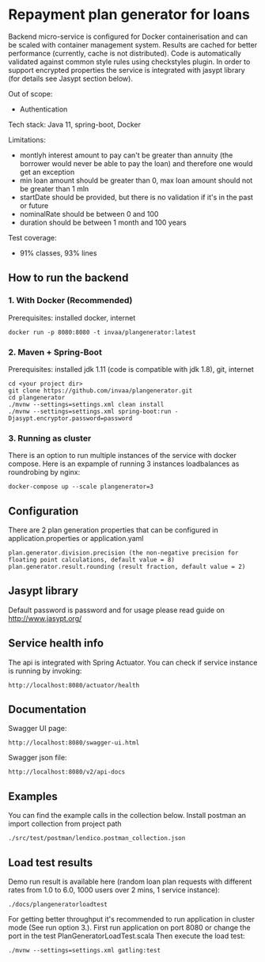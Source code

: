 # Repayment plan generator for loans

Backend micro-service is configured for Docker containerisation and can be scaled with container management system.
Results are cached for better performance (currently, cache is not distributed).
Code is automatically validated against common style rules using checkstyles plugin.
In order to support encrypted properties the service is integrated with jasypt library (for details see Jasypt section below).

Out of scope:
- Authentication

Tech stack: Java 11, spring-boot, Docker

Limitations:
- montlyh interest amount to pay can't be greater than annuity (the borrower would never be able to pay the loan) 
  and therefore one would get an exception
- min loan amount should be greater than 0, max loan amount should not be greater than 1 mln
- startDate should be provided, but there is no validation if it's in the past or future
- nominalRate should be between 0 and 100
- duration should be between 1 month and 100 years

Test coverage:
- 91% classes, 93% lines

## How to run the backend

### 1. With Docker (Recommended)
Prerequisites: installed docker, internet

```
docker run -p 8080:8080 -t invaa/plangenerator:latest
```

### 2. Maven + Spring-Boot
Prerequisites: installed jdk 1.11 (code is compatible with jdk 1.8), git, internet

```
cd <your project dir> 
git clone https://github.com/invaa/plangenerator.git
cd plangenerator
./mvnw --settings=settings.xml clean install
./mvnw --settings=settings.xml spring-boot:run -Djasypt.encryptor.password=password
```

### 3. Running as cluster
There is an option to run multiple instances of the service with docker compose. 
Here is an expample of running 3 instances loadbalances as roundrobing by nginx:
```
docker-compose up --scale plangenerator=3
```

## Configuration
There are 2 plan generation properties that can be configured in application.properties or application.yaml 
``` 
plan.generator.division.precision (the non-negative precision for floating point calculations, default value = 8)
plan.generator.result.rounding (result fraction, default value = 2)
```

## Jasypt library
Default password is password and for usage please read guide on http://www.jasypt.org/

## Service health info
The api is integrated with Spring Actuator.
You can check if service instance is running by invoking: 
```
http://localhost:8080/actuator/health
```

## Documentation
Swagger UI page:
```
http://localhost:8080/swagger-ui.html
```

Swagger json file:
```
http://localhost:8080/v2/api-docs
```

## Examples
You can find the example calls in the collection below.
Install postman an import collection from project path
```
./src/test/postman/lendico.postman_collection.json
```

## Load test results
Demo run result is available here (random loan plan requests with different rates from 1.0 to 6.0, 1000 users over 2 mins, 1 service instance):
```
./docs/plangeneratorloadtest
```

For getting better throughput it's recommended to run application in cluster mode (See run option 3.).
First run application on port 8080 or change the port in the test PlanGeneratorLoadTest.scala
Then execute the load test:
``` 
./mvnw --settings=settings.xml gatling:test
```
